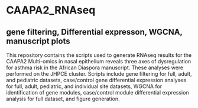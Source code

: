 # CAAPA2_RNAseq
## gene filtering, Differential expresson, WGCNA, manuscript plots

This repository contains the scripts used to generate RNAseq results for the CAAPA2 Multi-omics in nasal epithelium reveals three axes of dysregulation for asthma risk in the African Diaspora manuscript. These analyses were performed on the JHPCE cluster. Scripts include gene filtering for full, adult, and pediatric datasets, case/control gene differential expression analyses for full, adult, pediatric, and individual site datasets, WGCNA for identification of gene modules, case/control module differential expression analysis for full dataset, and figure generation.
